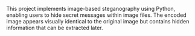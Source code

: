 This project implements image-based steganography using Python, enabling users to hide secret messages within image files. The encoded image appears visually identical to the original image but contains hidden information that can be extracted later.
